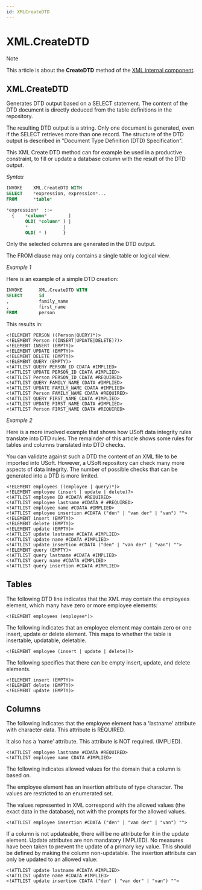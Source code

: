 ```yaml
---
id: XMLCreateDTD
---
```


# XML.CreateDTD



> [!NOTE]
> This article is about the **CreateDTD** method of the [XML internal component](/docs/Extensions/XML_internal_component).

## **XML.CreateDTD**

Generates DTD output based on a SELECT statement. The content of the DTD document is directly deduced from the table definitions in the repository.

The resulting DTD output is a string. Only one document is generated, even if the SELECT retrieves more than one record. The structure of the DTD output is described in "Document Type Definition (DTD) Specification".

This XML Create DTD method can for example be used in a productive constraint, to fill or update a database column with the result of the DTD output.

*Syntax*

```sql
INVOKE    XML.CreateDTD WITH
SELECT    *expression, expression*...
FROM      *table*

*expression*  ::=  
  {    *column*        |
       OLD( *column* ) |
       *             |
       OLD( * )      }
```

Only the selected columns are generated in the DTD output.

The FROM clause may only contains a single table or logical view.

*Example 1*

Here is an example of a simple DTD creation:

```sql
INVOKE      XML.CreateDTD WITH
SELECT      id
,           family_name
,           first_name
FROM        person
```

This results in:

```language-xml
<!ELEMENT PERSON ((Person|QUERY)*)>
<!ELEMENT Person ((INSERT|UPDATE|DELETE)?)>
<!ELEMENT INSERT (EMPTY)>
<!ELEMENT UPDATE (EMPTY)>
<!ELEMENT DELETE (EMPTY)>
<!ELEMENT QUERY (EMPTY)>
<!ATTLIST QUERY PERSON_ID CDATA #IMPLIED>
<!ATTLIST UPDATE PERSON_ID CDATA #IMPLIED>
<!ATTLIST Person PERSON_ID CDATA #REQUIRED>
<!ATTLIST QUERY FAMILY_NAME CDATA #IMPLIED>
<!ATTLIST UPDATE FAMILY_NAME CDATA #IMPLIED>
<!ATTLIST Person FAMILY_NAME CDATA #REQUIRED>
<!ATTLIST QUERY FIRST_NAME CDATA #IMPLIED>
<!ATTLIST UPDATE FIRST_NAME CDATA #IMPLIED>
<!ATTLIST Person FIRST_NAME CDATA #REQUIRED>
```

*Example 2*

Here is a more involved example that shows how USoft data integrity rules translate into DTD rules. The remainder of this article shows some rules for tables and columns translated into DTD checks.

You can validate against such a DTD the content of an XML file to be imported into USoft. However, a USoft repository can check many more aspects of data integrity. The number of possible checks that can be generated into a DTD is more limited.

```language-xml
<!ELEMENT employees ((employee | query)*)>
<!ELEMENT employee (insert | update | delete)?>
<!ATTLIST employee ID #CDATA #REQUIRED>
<!ATTLIST employee lastname #CDATA # #REQUIRED>
<!ATTLIST employee name #CDATA #IMPLIED>
<!ATTLIST employee insertion #CDATA ("den" | "van der" | "van") "">
<!ELEMENT insert (EMPTY)>
<!ELEMENT delete (EMPTY)>
<!ELEMENT update (EMPTY)>
<!ATTLIST update lastname #CDATA #IMPLIED>
<!ATTLIST update name #CDATA #IMPLIED>
<!ATTLIST update insertion #CDATA ("den" | "van der" | "van") "">
<!ELEMENT query (EMPTY)>
<!ATTLIST query lastname #CDATA #IMPLIED>
<!ATTLIST query name #CDATA #IMPLIED>
<!ATTLIST query insertion #CDATA #IMPLIED>
```

## Tables

The following DTD line indicates that the XML may contain the employees element, which many have zero or more employee elements:

```language-xml
<!ELEMENT employees (employee*)>
```

The following indicates that an employee element may contain zero or one insert, update or delete element. This maps to whether the table is insertable, updatable, deletable.

```language-xml
<!ELEMENT employee (insert | update | delete)?>
```

The following specifies that there can be empty insert, update, and delete elements.

```language-xml
<!ELEMENT insert (EMPTY)>
<!ELEMENT delete (EMPTY)>
<!ELEMENT update (EMPTY)>
```

## Columns

The following indicates that the employee element has a 'lastname' attribute with character data. This attribute is REQUIRED.

It also has a ‘name’ attribute. This attribute is NOT required. (IMPLIED).

```language-xml
<!ATTLIST employee lastname #CDATA #REQUIRED>
<!ATTLIST employee name CDATA #IMPLIED>
```

The following indicates allowed values for the domain that a column is based on.

The employee element has an insertion attribute of type character. The values are restricted to an enumerated set.

The values represented in XML correspond with the allowed values (the exact data in the database), not with the prompts for the allowed values.

```language-xml
<!ATTLIST employee insertion #CDATA ("den" | "van der" | "van") "">
```

If a column is not updateable, there will be no attribute for it in the update element. Update attributes are non mandatory (IMPLIED). No measures have been taken to prevent the update of a primary key value. This should be defined by making the column non-updatable. The insertion attribute can only be updated to an allowed value:

```language-xml
<!ATTLIST update lastname #CDATA #IMPLIED>
<!ATTLIST update name #CDATA #IMPLIED>
<!ATTLIST update insertion CDATA ("den" | "van der" | "van") "">
```

 